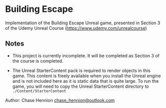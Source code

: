 # Building Escape

Implementation of the Building Escape Unreal game, presented in Section 3 of the Udemy Unreal Course (<https://www.udemy.com/unrealcourse>)

## Notes

* This project is currently incomplete. It will be completed as Section 3 of the course is completed.

* The Unreal StarterContent pack is required to render objects in this game. This content is freely available when you install the Unreal engine and is not included here as it is static data that is quite large. To run the game, you will need to copy the Unreal StarterContent directory to `./Content/StarterContent`

Author: Chase Hennion <chase_hennion@outlook.com>
